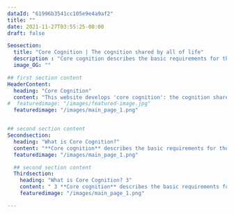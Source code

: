 ```yaml
---
dataId: "61996b3541cc105e9e4a9af2"
title: ""
date: 2021-11-27T03:55:25-08:00
draft: false

Seosection:
  title: "Core Cognition | The cognition shared by all of life"
  description : "Core cognition describes the basic requirements for the selection of situationally appropriate behavior. We, just as all other life forms, do this all the time."
  image_OG: ""

## first section content
HeaderContent:
  heading: "Core Cognition"
  content: "This website develops 'core cognition': the cognition shared by all of life. It studies the scientific and societal impact of core cognition. Core cognition connects many different domains of knowledge and it can empower you with broad scientific insights."
#  featuredimage: "/images/featured-image.jpg"
  featuredimage: "/images/main_page_1.png"


## second section content
Secondsection:
  heading: "What is Core Cognition?"
  content: "**Core cognition** describes the basic requirements for the selection of situationally appropriate behavior. We, just as all other life forms, do this all the time. Realizing what these basic requirements are, how they promote or impede quality of life, and how you can learn to satisfy these ever better helps you develop a better understanding of your own and other’s behavior. "
  featuredimage: "/images/main_page_1.png"

  ## second section content
  Thirdsection:
    heading: "What is Core Cognition? 3"
    content: " 3 **Core cognition** describes the basic requirements for the selection of situationally appropriate behavior. We, just as all other life forms, do this all the time. Realizing what these basic requirements are, how they promote or impede quality of life, and how you can learn to satisfy these ever better helps you develop a better understanding of your own and other’s behavior. "
    featuredimage: "/images/main_page_1.png"

---
```

